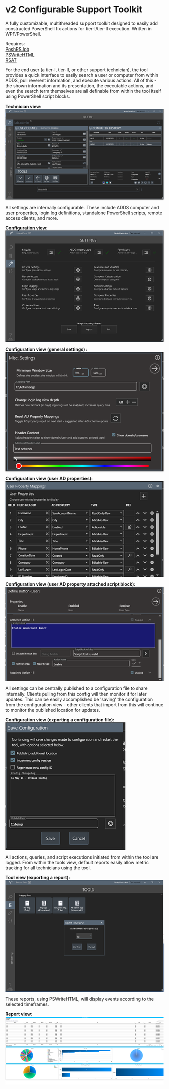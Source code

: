 # v2 Configurable Support Toolkit
A fully customizable, multithreaded support toolkit designed to easily add constructed PowerShell fix actions for tier-I/tier-II execution. Written in WPF/PowerShell.

Requires:<br>
[PoshRSJob](https://www.powershellgallery.com/packages/PoshRSJob/1.7.4.4)<br>
[PSWriteHTML](https://www.powershellgallery.com/packages/PSWriteHTML/0.0.148)<br>
[RSAT](https://www.microsoft.com/en-us/download/details.aspx?id=45520)<br>

For the end user (a tier-I, tier-II, or other support technician), the tool provides a quick interface to easily search a user or computer from within ADDS, pull reverent information, and execute various actions. All of this - the shown information and its presentation, the executable actions, and even the search term themselves are all definable from within the tool itself using PowerShell script blocks.

<b>Technician view:</b>
![Alt text](web/00.png "Overview")

All settings are internally configurable. These include ADDS computer and user properties, login log definitions, standalone PowerShell scripts, remote access clients, and more.

<b>Configuration view:</b>
<img align="center" src="web/01.png">


<b>Configuration view (general settings):</b>
<br>
<img align="center" src="web/02.png">

<b>Configuration view (user AD properties):</b>
<br>
<img align="center" src="web/03.png">

<b>Configuration view (user AD property attached script block):</b>
<br>
<img align="center" src="web/04.png">

All settings can be centrally published to a configuration file to share internally. Clients pulling from this config will then monitor it for later updates. This can be easily accomplished be 'saving' the configuration from the configuration view - other clients that import from this will continue to monitor the published location for updates.

<b>Configuration view (exporting a configuration file):</b>
<br>
<img align="center" src="web/05.png">

All actions, queries, and script executions initiated from within the tool are logged. From within the tools view, default reports easily allow metric tracking for all technicians using the tool.

<b>Tool view (exporting a report):</b>
<img align="center" src="web/06.png">

These reports, using PSWriteHTML, will display events according to the selected timeframes.

<b>Report view:</b>
<img align="center" src="web/07.png">
